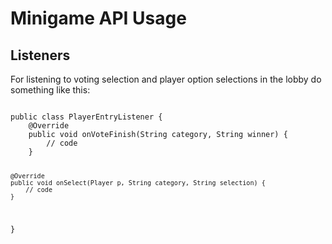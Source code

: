 <h1>Minigame API Usage</h1>
<h2>Listeners</h2>
<p>For listening to voting selection and player option selections in the lobby do something like this:</p>
<code>
public class PlayerEntryListener {
    @Override
	public void onVoteFinish(String category, String winner) {
	    // code
	}
	
	@Override
	public void onSelect(Player p, String category, String selection) {
	    // code
	}
}
</code>